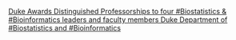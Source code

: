 [Duke Awards Distinguished Professorships to four #Biostatistics & #Bioinformatics leaders and faculty members   Duke Department of #Biostatistics and #Bioinformatics](https://qi.tc/qi/113198)